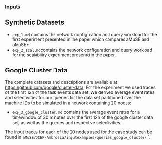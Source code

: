 ### Inputs

## Synthetic Datasets

- `exp_1.md` contains the network configuration and query workload for the first experiment presented in the paper which compares aMuSE and aMuSE*.
- `exp_2_scal.md`contains the network configuration and query workload for the scalability experiment presentd in the paper.

## Google Cluster Data

The complete datasets and descriptions are available at https://github.com/google/cluster-data.
For the experiment we used traces of the first 12h of the task events data set. 
We derived average event rates and selectivities for our queries for the data set partitioned over the machine IDs to be simulated in a network containing 20 nodes:

- `exp_3_google_cluster.md` contains the average event rates for a timewindow of 30 minutes over the first 12h of the google cluster data set, as well as the queries and respective selectivities.

The input traces for each of the 20 nodes used for the case study can be found in `aMuSE/DCEP-Ambrosia/inputexamples/queries_google_cluster/`
`.
